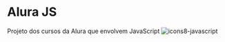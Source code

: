 # Alura JS

Projeto dos cursos da Alura que envolvem JavaScript ![icons8-javascript](https://user-images.githubusercontent.com/71740181/190858958-a40396ce-8d29-46d5-80d6-df64cc2136b3.svg)

